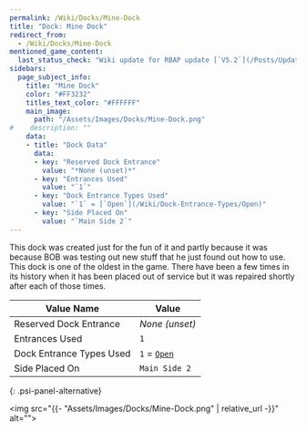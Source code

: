 ```yaml
---
permalink: /Wiki/Docks/Mine-Dock
title: "Dock: Mine Dock"
redirect_from:
  - /Wiki/Docks/Mine-Dock
mentioned_game_content:
  last_status_check: "Wiki update for RBAP update [`V5.2`](/Posts/Update-Log/5-2-0)"
sidebars:
  page_subject_info:
    title: "Mine Dock"
    color: "#FF3232"
    titles_text_color: "#FFFFFF"
    main_image:
      path: "/Assets/Images/Docks/Mine-Dock.png"
#    description: ""
    data:
    - title: "Dock Data"
      data:
      - key: "Reserved Dock Entrance"
        value: "*None (unset)*"
      - key: "Entrances Used"
        value: "`1`"
      - key: "Dock Entrance Types Used"
        value: "`1` = [`Open`](/Wiki/Dock-Entrance-Types/Open)"
      - key: "Side Placed On"
        value: "`Main Side 2`"
---
```


This dock was created just for the fun of it and partly because it was because BOB was testing out new stuff that he just found out how to use. This dock is one of the oldest in the game. There have been a few times in its history when it has been placed out of service but it was repaired shortly after each of those times.

| Value Name | Value |
|-|-|
| Reserved Dock Entrance   | *None (unset)* |
| Entrances Used           | `1` |
| Dock Entrance Types Used | `1` = [`Open`](/Wiki/Dock-Entrance-Types/Open) |
| Side Placed On           | `Main Side 2` |
{: .psi-panel-alternative}

<img src="{{- "Assets/Images/Docks/Mine-Dock.png" | relative_url -}}" alt="">